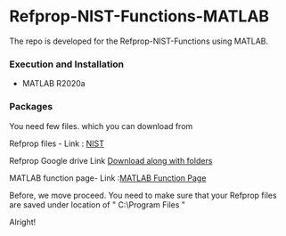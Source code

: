 # Refprop-NIST-Functions-MATLAB
The repo is developed for the Refprop-NIST-Functions using MATLAB.


### Execution and Installation 
- MATLAB R2020a


### Packages 
You need few files. which you can download from 

Refprop files -
Link : [NIST](https://trc.nist.gov/refprop/LINKING/Linking.htm#MatLabApplications) 

Refprop Google drive Link [Download along with folders](https://drive.google.com/drive/folders/1gST9ScDUH1rX-zMbs2bwhtNGXuaKnbnR)

MATLAB function page-
Link :[MATLAB Function Page](https://www.mathworks.com/help/physmod/simscape/ref/twophasefluidtables.html)

Before, we move proceed.
You need to make sure that your Refprop files are saved under location of  " C:\Program Files " 

Alright!
